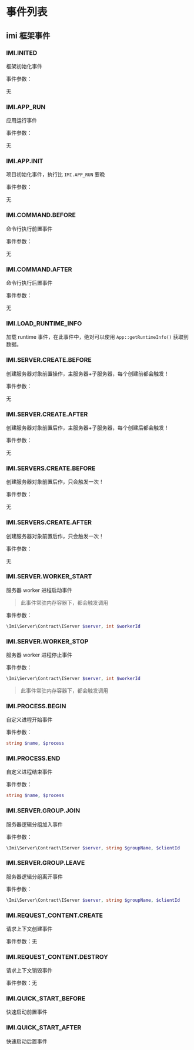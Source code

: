 # 事件列表

## imi 框架事件

### IMI.INITED

框架初始化事件

事件参数：

无

### IMI.APP_RUN

应用运行事件

事件参数：

无

### IMI.APP.INIT

项目初始化事件，执行比 `IMI.APP_RUN` 要晚

事件参数：

无

### IMI.COMMAND.BEFORE

命令行执行前置事件

事件参数：

无

### IMI.COMMAND.AFTER

命令行执行后置事件

事件参数：

无

### IMI.LOAD_RUNTIME_INFO

加载 runtime 事件，在此事件中，绝对可以使用 `App::getRuntimeInfo()` 获取到数据。

### IMI.SERVER.CREATE.BEFORE

创建服务器对象前置操作，主服务器+子服务器，每个创建前都会触发！

事件参数：

无

### IMI.SERVER.CREATE.AFTER

创建服务器对象前置后作，主服务器+子服务器，每个创建后都会触发！

事件参数：

无

### IMI.SERVERS.CREATE.BEFORE

创建服务器对象前置后作，只会触发一次！

事件参数：

无

### IMI.SERVERS.CREATE.AFTER

创建服务器对象前置后作，只会触发一次！

事件参数：

无

### IMI.SERVER.WORKER_START

服务器 worker 进程启动事件

> 此事件常驻内存容器下，都会触发调用

事件参数：

```php
\Imi\Server\Contract\IServer $server, int $workerId
```

### IMI.SERVER.WORKER_STOP

服务器 worker 进程停止事件

事件参数：

```php
\Imi\Server\Contract\IServer $server, int $workerId
```

> 此事件常驻内存容器下，都会触发调用

### IMI.PROCESS.BEGIN

自定义进程开始事件

事件参数：

```php
string $name, $process
```

### IMI.PROCESS.END

自定义进程结束事件

事件参数：

```php
string $name, $process
```

### IMI.SERVER.GROUP.JOIN

服务器逻辑分组加入事件

事件参数：

```php
\Imi\Server\Contract\IServer $server, string $groupName, $clientId
```

### IMI.SERVER.GROUP.LEAVE

服务器逻辑分组离开事件

事件参数：

```php
\Imi\Server\Contract\IServer $server, string $groupName, $clientId
```

### IMI.REQUEST_CONTENT.CREATE

请求上下文创建事件

事件参数：无

### IMI.REQUEST_CONTENT.DESTROY

请求上下文销毁事件

事件参数：无

### IMI.QUICK_START_BEFORE

快速启动前置事件

### IMI.QUICK_START_AFTER

快速启动后置事件
